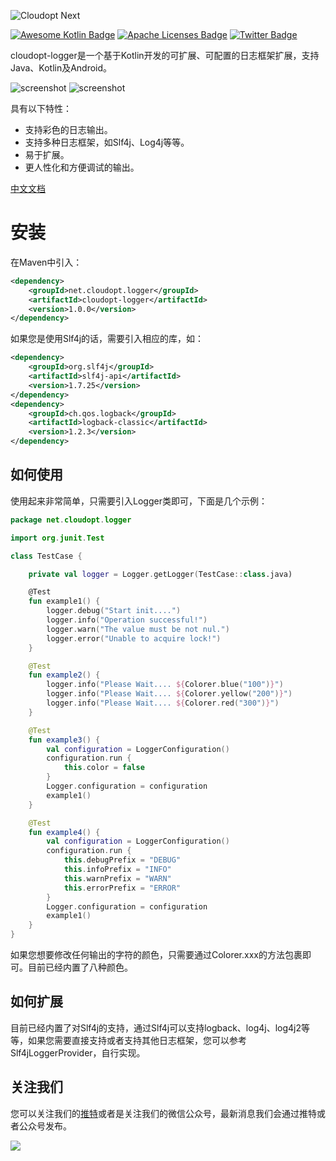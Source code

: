 ![Cloudopt Next](https://github.com/cloudoptlab/cloudopt-next/raw/master/logo.png)

[![Awesome Kotlin Badge](https://kotlin.link/awesome-kotlin.svg)](https://github.com/KotlinBy/awesome-kotlin) [![Apache Licenses Badge](https://img.shields.io/hexpm/l/plug.svg)](http://www.apache.org/licenses/LICENSE-2.0.html) [![Twitter Badge](https://img.shields.io/twitter/url/http/shields.io.svg?style=social&logo=twitter)](https://twitter.com/CloudoptLab)


cloudopt-logger是一个基于Kotlin开发的可扩展、可配置的日志框架扩展，支持Java、Kotlin及Android。

![screenshot](https://github.com/cloudoptlab/cloudopt-logger/raw/master/screenshots/01.jpg)
![screenshot](https://github.com/cloudoptlab/cloudopt-logger/raw/master/screenshots/02.jpg)

具有以下特性：

- 支持彩色的日志输出。
- 支持多种日志框架，如Slf4j、Log4j等等。
- 易于扩展。
- 更人性化和方便调试的输出。

[中文文档](https://github.com/cloudoptlab/cloudopt-logger/blob/master/README_ZH.md)

# 安装

在Maven中引入：

````xml
<dependency>
    <groupId>net.cloudopt.logger</groupId>
    <artifactId>cloudopt-logger</artifactId>
    <version>1.0.0</version>
</dependency>
````

如果您是使用Slf4j的话，需要引入相应的库，如：

````xml
<dependency>
    <groupId>org.slf4j</groupId>
    <artifactId>slf4j-api</artifactId>
    <version>1.7.25</version>
</dependency>
<dependency>
    <groupId>ch.qos.logback</groupId>
    <artifactId>logback-classic</artifactId>
    <version>1.2.3</version>
</dependency>
````

## 如何使用

使用起来非常简单，只需要引入Logger类即可，下面是几个示例：

````kotlin
package net.cloudopt.logger

import org.junit.Test

class TestCase {

    private val logger = Logger.getLogger(TestCase::class.java)

    @Test
    fun example1() {
        logger.debug("Start init....")
        logger.info("Operation successful!")
        logger.warn("The value must be not nul.")
        logger.error("Unable to acquire lock!")
    }

    @Test
    fun example2() {
        logger.info("Please Wait.... ${Colorer.blue("100")}")
        logger.info("Please Wait.... ${Colorer.yellow("200")}")
        logger.info("Please Wait.... ${Colorer.red("300")}")
    }

    @Test
    fun example3() {
        val configuration = LoggerConfiguration()
        configuration.run {
            this.color = false
        }
        Logger.configuration = configuration
        example1()
    }

    @Test
    fun example4() {
        val configuration = LoggerConfiguration()
        configuration.run {
            this.debugPrefix = "DEBUG"
            this.infoPrefix = "INFO"
            this.warnPrefix = "WARN"
            this.errorPrefix = "ERROR"
        }
        Logger.configuration = configuration
        example1()
    }
}
````

如果您想要修改任何输出的字符的颜色，只需要通过Colorer.xxx的方法包裹即可。目前已经内置了八种颜色。

## 如何扩展

目前已经内置了对Slf4j的支持，通过Slf4j可以支持logback、log4j、log4j2等等，如果您需要直接支持或者支持其他日志框架，您可以参考Slf4jLoggerProvider，自行实现。

## 关注我们

您可以关注我们的[推特](https://twitter.com/CloudoptLab)或者是关注我们的微信公众号，最新消息我们会通过推特或者公众号发布。

![](https://github.com/cloudoptlab/cloudopt-logger/raw/master/screenshots/qrcode.jpg)